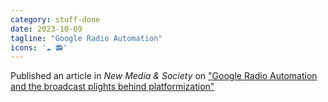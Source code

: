 ```yaml
---
category: stuff-done
date: 2023-10-09
tagline: "Google Radio Automation"
icons: '☁️ 📻'
---
```


Published an article in _New Media & Society_ on ["Google Radio Automation and the broadcast plights behind platformization"](https://doi.org/10.1177/146144482312036160)

